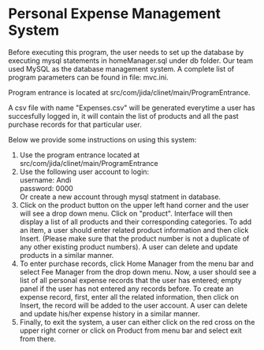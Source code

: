 Personal Expense Management System
===================
Before executing this program, the user needs to set up the database by executing mysql statements in homeManager.sql under db folder. Our team used MySQL as the database management system. A complete list of program parameters can be found in file: mvc.ini. 

Program entrance is located at src/com/jida/clinet/main/ProgramEntrance.

A csv file with name "Expenses.csv" will be generated everytime a user has succesfully logged in, it will contain the list of products and all the past purchase records for that particular user. 

Below we provide some instructions on using this system:

1. Use the program entrance located at src/com/jida/clinet/main/ProgramEntrance
2. Use the following user account to login:   
      username: Andi  
      password: 0000  
   Or create a new account through mysql statment in database. 
3. Click on the product button on the upper left hand corner and the user will see a drop down menu. Click on "product". Interface will then display a list of all products and their corresponding categories. To add an item, a user should enter related product information and then click Insert. (Please make sure that the product number is not a duplicate of any other existing product numbers). A user can delete and update products in a similar manner. 
4. To enter purchase records, click Home Manager from the menu bar and select Fee Manager from the drop down menu. Now, a user should see a list of all personal expense records that the user has entered; empty panel if the user has not entered any records before. To create an expense record, first, enter all the related information, then click on Insert, the record will be added to the user account. A user can delete and update his/her expense history in a similar manner. 
5. Finally, to exit the system, a user can either click on the red cross on the upper right corner or click on Product from menu bar and select exit from there.

